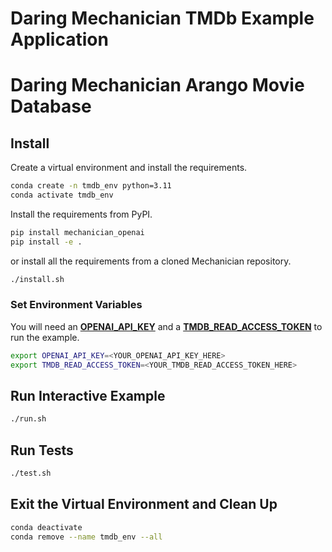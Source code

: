 # Daring Mechanician TMDb Example Application

# Daring Mechanician Arango Movie Database

## Install

Create a virtual environment and install the requirements.

```bash
conda create -n tmdb_env python=3.11
conda activate tmdb_env
```

Install the requirements from PyPI.

```bash
pip install mechanician_openai
pip install -e .
```

or install all the requirements from a cloned Mechanician repository.

```bash
./install.sh
```

### Set Environment Variables

You will need an [**OPENAI_API_KEY**](https://platform.openai.com/api-keys) and a [**TMDB_READ_ACCESS_TOKEN**](https://developers.themoviedb.org/3/getting-started/introduction) to run the example.


```bash
export OPENAI_API_KEY=<YOUR_OPENAI_API_KEY_HERE>
export TMDB_READ_ACCESS_TOKEN=<YOUR_TMDB_READ_ACCESS_TOKEN_HERE>
```


## Run Interactive Example

```bash
./run.sh
```

## Run Tests
    
```bash
./test.sh
```

## Exit the Virtual Environment and Clean Up

```bash
conda deactivate
conda remove --name tmdb_env --all
```
